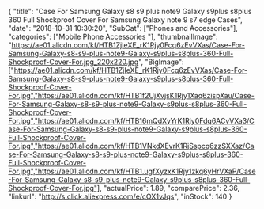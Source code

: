{
	"title": "Case For Samsung Galaxy s8 s9 plus note9 Galaxy s9plus s8plus 360 Full Shockproof Cover For Samsung Galaxy note 9 s7 edge Cases",
	"date": "2018-10-31 10:30:20",
	"SubCat": ["Phones and Accessories"],
	"categories": ["Mobile Phone Accessories "],
	"thumbnailImage": "https://ae01.alicdn.com/kf/HTB1ZjIeXE_rK1Rjy0Fcq6zEvVXas/Case-For-Samsung-Galaxy-s8-s9-plus-note9-Galaxy-s9plus-s8plus-360-Full-Shockproof-Cover-For.jpg_220x220.jpg",
	"BigImage": ["https://ae01.alicdn.com/kf/HTB1ZjIeXE_rK1Rjy0Fcq6zEvVXas/Case-For-Samsung-Galaxy-s8-s9-plus-note9-Galaxy-s9plus-s8plus-360-Full-Shockproof-Cover-For.jpg","https://ae01.alicdn.com/kf/HTB1f2UjXvjsK1Rjy1Xaq6zispXau/Case-For-Samsung-Galaxy-s8-s9-plus-note9-Galaxy-s9plus-s8plus-360-Full-Shockproof-Cover-For.jpg","https://ae01.alicdn.com/kf/HTB16mQdXyYrK1Rjy0Fdq6ACvVXa3/Case-For-Samsung-Galaxy-s8-s9-plus-note9-Galaxy-s9plus-s8plus-360-Full-Shockproof-Cover-For.jpg","https://ae01.alicdn.com/kf/HTB1VNkdXEvrK1RjSspcq6zzSXXaz/Case-For-Samsung-Galaxy-s8-s9-plus-note9-Galaxy-s9plus-s8plus-360-Full-Shockproof-Cover-For.jpg","https://ae01.alicdn.com/kf/HTB1.ugfXyzxK1Rjy1zkq6yHrVXaP/Case-For-Samsung-Galaxy-s8-s9-plus-note9-Galaxy-s9plus-s8plus-360-Full-Shockproof-Cover-For.jpg"],
	"actualPrice": 1.89,
	"comparePrice": 2.36,
	"linkurl": "http://s.click.aliexpress.com/e/cOX1vJqs",
	"inStock": 140
}
